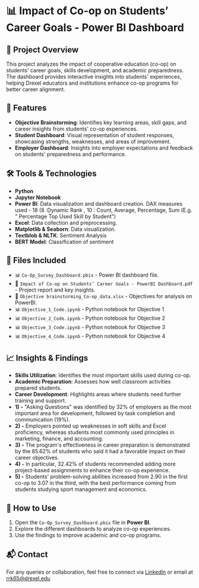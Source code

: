 # 📊 Impact of Co-op on Students’ Career Goals - Power BI Dashboard

## 📌 Project Overview
This project analyzes the impact of cooperative education (co-op) on students’ career goals, skills development, and academic preparedness. The dashboard provides interactive insights into students' experiences, helping Drexel educators and institutions enhance co-op programs for better career alignment.

## 🚀 Features
- **Objective Brainstorming**: Identifies key learning areas, skill gaps, and career insights from students' co-op experiences.
- **Student Dashboard**: Visual representation of student responses, showcasing strengths, weaknesses, and areas of improvement.
- **Employer Dashboard**: Insights into employer expectations and feedback on students' preparedness and performance.

## 🛠️ Tools & Technologies
- **Python**
- **Jupyter Notebook**
- **Power BI**: Data visualization and dashboard creation. DAX measures used - 18 (8 :Dynamic Rank , 10 : Count, Average, Percentage, Sum (E.g. " Percentage Top Used Skill by Student")
- **Excel**: Data collection and preprocessing.
- **Matplotlib & Seaborn**: Data visualization.
- **Textblob & NLTK**: Sentiment Analysis
- **BERT Model**: Classification of sentiment

## 📂 Files Included
- 📊 `Co-Op_Survey_Dashboard.pbix` - Power BI dashboard file.
- 📄 `Impact of Co-op on Students’ Career Goals - PowerBI Dashboard.pdf` - Project report and key insights.
- 📑 `Objective brainstorming_Co-op_data.xlsx` - Objectives for analysis on PowerBI.
- 📊 `Objective_1_Code.ipynb` - Python notebook for Objective 1
- 📊 `Objective_2_Code.ipynb` - Python notebook for Objective 2
- 📊 `Objective_3_Code.ipynb` - Python notebook for Objective 3
- 📊 `Objective_4_Code.ipynb` - Python notebook for Objective 4


## 📈 Insights & Findings
- **Skills Utilization**: Identifies the most important skills used during co-op.
- **Academic Preparation**: Assesses how well classroom activities prepared students.
- **Career Development**: Highlights areas where students need further training and support.
- **1) -** "Asking Questions" was identified by 32% of employers as the most important area for development, followed by task completion and communication (19%).
- **2) -** Employers pointed up weaknesses in soft skills and Excel proficiency, whereas students most commonly used principles in marketing, finance, and accounting.
- **3) -** The program's effectiveness in career preparation is demonstrated by the 85.62% of students who said it had a favorable impact on their career objectives.
- **4) -** In particular, 32.42% of students recommended adding more project-based assignments to enhance their co-op experience.
- **5) -** Students' problem-solving abilities increased from 2.90 in the first co-op to 3.07 in the third, with the best performance coming from students studying sport management and economics.



## 📝 How to Use
1. Open the `Co-Op_Survey_Dashboard.pbix` file in **Power BI**.
2. Explore the different dashboards to analyze co-op experiences.
3. Use the findings to improve academic and co-op programs.

## 📬 Contact
For any queries or collaboration, feel free to connect via [LinkedIn](https://www.linkedin.com/in/ruthvik-reddy-katpally-320464216/) or email at rrk65@drexel.edu
